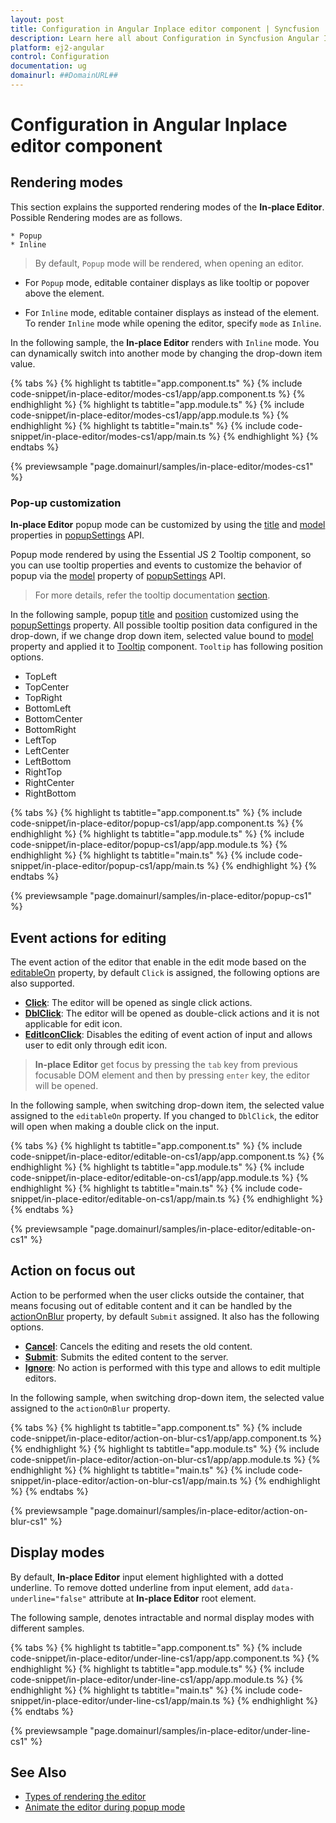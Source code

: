 ```yaml
---
layout: post
title: Configuration in Angular Inplace editor component | Syncfusion
description: Learn here all about Configuration in Syncfusion Angular Inplace editor component of Syncfusion Essential JS 2 and more.
platform: ej2-angular
control: Configuration 
documentation: ug
domainurl: ##DomainURL##
---
```


# Configuration in Angular Inplace editor component

## Rendering modes

This section explains the supported rendering modes of the **In-place Editor**. Possible Rendering modes are as follows.

    * Popup
    * Inline

> By default, `Popup` mode will be rendered, when opening an editor.

* For `Popup` mode, editable container displays as like tooltip or popover above the element.

* For `Inline` mode, editable container displays as instead of the element. To render `Inline` mode while opening the editor, specify `mode` as `Inline`.

In the following sample, the **In-place Editor** renders with `Inline` mode. You can dynamically switch into another mode by changing the drop-down item value.

{% tabs %}
{% highlight ts tabtitle="app.component.ts" %}
{% include code-snippet/in-place-editor/modes-cs1/app/app.component.ts %}
{% endhighlight %}
{% highlight ts tabtitle="app.module.ts" %}
{% include code-snippet/in-place-editor/modes-cs1/app/app.module.ts %}
{% endhighlight %}
{% highlight ts tabtitle="main.ts" %}
{% include code-snippet/in-place-editor/modes-cs1/app/main.ts %}
{% endhighlight %}
{% endtabs %}
  
{% previewsample "page.domainurl/samples/in-place-editor/modes-cs1" %}

### Pop-up customization

**In-place Editor** popup mode can be customized by using the [title](https://ej2.syncfusion.com/angular/documentation/api/inplace-editor/popupSettings/#title) and [model](https://ej2.syncfusion.com/angular/documentation/api/inplace-editor/popupSettings/#model) properties in [popupSettings](https://ej2.syncfusion.com/angular/documentation/api/inplace-editor/popupSettings/) API.

Popup mode rendered by using the Essential JS 2 Tooltip component, so you can use tooltip properties and events to customize the behavior of popup via the [model](https://ej2.syncfusion.com/angular/documentation/api/inplace-editor/popupSettings/#model) property of [popupSettings](https://ej2.syncfusion.com/angular/documentation/api/inplace-editor/popupSettings/) API.

> For more details, refer the tooltip documentation [section](../tooltip/).

In the following sample, popup [title](https://ej2.syncfusion.com/angular/documentation/api/inplace-editor/popupSettings/#title) and [position](https://ej2.syncfusion.com/angular/documentation/api/tooltip/#position) customized using the [popupSettings](https://ej2.syncfusion.com/angular/documentation/api/inplace-editor/popupSettings/) property. All possible tooltip position data configured in the drop-down, if we change drop down item, selected value bound to [model](https://ej2.syncfusion.com/angular/documentation/api/inplace-editor/popupSettings/#model) property and applied it to [Tooltip](../tooltip/) component. `Tooltip` has following position options.

* TopLeft
* TopCenter
* TopRight
* BottomLeft
* BottomCenter
* BottomRight
* LeftTop
* LeftCenter
* LeftBottom
* RightTop
* RightCenter
* RightBottom

{% tabs %}
{% highlight ts tabtitle="app.component.ts" %}
{% include code-snippet/in-place-editor/popup-cs1/app/app.component.ts %}
{% endhighlight %}
{% highlight ts tabtitle="app.module.ts" %}
{% include code-snippet/in-place-editor/popup-cs1/app/app.module.ts %}
{% endhighlight %}
{% highlight ts tabtitle="main.ts" %}
{% include code-snippet/in-place-editor/popup-cs1/app/main.ts %}
{% endhighlight %}
{% endtabs %}
  
{% previewsample "page.domainurl/samples/in-place-editor/popup-cs1" %}

## Event actions for editing

The event action of the editor that enable in the edit mode based on the [editableOn](https://ej2.syncfusion.com/angular/documentation/api/inplace-editor/#editableon) property, by default `Click` is assigned, the following options are also supported.

* **[Click](https://ej2.syncfusion.com/angular/documentation/api/inplace-editor/editableType/)**:  The editor will be opened as single click actions.
* **[DblClick](https://ej2.syncfusion.com/angular/documentation/api/inplace-editor/editableType/)**: The editor will be opened as double-click actions and it is not applicable for edit icon.
* **[EditIconClick](https://ej2.syncfusion.com/angular/documentation/api/inplace-editor/editableType/)**: Disables the editing of event action of input and allows user to edit only through edit icon.

> **In-place Editor** get focus by pressing the `tab` key from previous focusable DOM element and then by pressing `enter` key, the editor will be opened.

In the following sample, when switching drop-down item, the selected value assigned to the `editableOn` property. If you changed to `DblClick`, the editor will open when making a double click on the input.

{% tabs %}
{% highlight ts tabtitle="app.component.ts" %}
{% include code-snippet/in-place-editor/editable-on-cs1/app/app.component.ts %}
{% endhighlight %}
{% highlight ts tabtitle="app.module.ts" %}
{% include code-snippet/in-place-editor/editable-on-cs1/app/app.module.ts %}
{% endhighlight %}
{% highlight ts tabtitle="main.ts" %}
{% include code-snippet/in-place-editor/editable-on-cs1/app/main.ts %}
{% endhighlight %}
{% endtabs %}
  
{% previewsample "page.domainurl/samples/in-place-editor/editable-on-cs1" %}

## Action on focus out

Action to be performed when the user clicks outside the container, that means focusing out of editable content and it can be handled by the [actionOnBlur](https://ej2.syncfusion.com/angular/documentation/api/inplace-editor/#actiononblur) property, by default `Submit` assigned. It also has the following options.

* **[Cancel](https://ej2.syncfusion.com/angular/documentation/api/inplace-editor/actionBlur/)**: Cancels the editing and resets the old content.
* **[Submit](https://ej2.syncfusion.com/angular/documentation/api/inplace-editor/actionBlur/)**: Submits the edited content to the server.
* **[Ignore](https://ej2.syncfusion.com/angular/documentation/api/inplace-editor/actionBlur/)**: No action is performed with this type and allows to edit multiple editors.

In the following sample, when switching drop-down item, the selected value assigned to the `actionOnBlur` property.

{% tabs %}
{% highlight ts tabtitle="app.component.ts" %}
{% include code-snippet/in-place-editor/action-on-blur-cs1/app/app.component.ts %}
{% endhighlight %}
{% highlight ts tabtitle="app.module.ts" %}
{% include code-snippet/in-place-editor/action-on-blur-cs1/app/app.module.ts %}
{% endhighlight %}
{% highlight ts tabtitle="main.ts" %}
{% include code-snippet/in-place-editor/action-on-blur-cs1/app/main.ts %}
{% endhighlight %}
{% endtabs %}
  
{% previewsample "page.domainurl/samples/in-place-editor/action-on-blur-cs1" %}

## Display modes

By default, **In-place Editor** input element highlighted with a dotted underline. To remove dotted underline from input element, add `data-underline="false"` attribute at **In-place Editor** root element.

The following sample, denotes intractable and normal display modes with different samples.

{% tabs %}
{% highlight ts tabtitle="app.component.ts" %}
{% include code-snippet/in-place-editor/under-line-cs1/app/app.component.ts %}
{% endhighlight %}
{% highlight ts tabtitle="app.module.ts" %}
{% include code-snippet/in-place-editor/under-line-cs1/app/app.module.ts %}
{% endhighlight %}
{% highlight ts tabtitle="main.ts" %}
{% include code-snippet/in-place-editor/under-line-cs1/app/main.ts %}
{% endhighlight %}
{% endtabs %}
  
{% previewsample "page.domainurl/samples/in-place-editor/under-line-cs1" %}

## See Also

* [Types of rendering the editor](./how-to/disable-edit-mode/)
* [Animate the editor during popup mode](./how-to/custom-animation/)